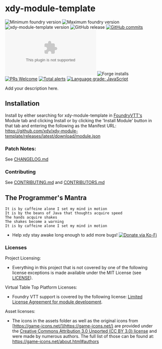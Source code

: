 # xdy-module-template

<img title="Minimum foundry version" src="https://img.shields.io/badge/dynamic/json?url=https://raw.githubusercontent.com/xdy/xdy-module-template/main/src/module.json&label=Minimum%20Foundry%20version&query=minimumCoreVersion&style=flat-square&color=important"> <img title="Maximum foundry version" src="https://img.shields.io/badge/dynamic/json?url=https://raw.githubusercontent.com/xdy/xdy-module-template/main/src/module.json&label=Maximum%20Foundry%20version&query=compatibleCoreVersion&style=flat-square&color=important"> <img title="xdy-module-template version" src="https://img.shields.io/badge/dynamic/json?url=https://raw.githubusercontent.com/xdy/xdy-module-template/main/src/module.json&label=xdy-module-template%20version&query=version&style=flat-square&color=success">
![GitHub release](https://img.shields.io/github/release-date/xdy/xdy-module-template) [![GitHub commits](https://img.shields.io/github/commits-since/xdy/xdy-module-template/latest)](https://github.com/xdy/xdy-module-template/commits/) ![the latest version zip](https://img.shields.io/github/downloads/xdy/xdy-module-template/latest/xdy-module-template.zip) ![Forge installs](https://img.shields.io/badge/dynamic/json?label=Forge%20Installs&query=package.installs&suffix=%25&url=https%3A%2F%2Fforge-vtt.com%2Fapi%2Fbazaar%2Fpackage%2Fxdy-module-template) [![PRs Welcome](https://img.shields.io/badge/PRs-welcome-brightgreen.svg?style=flat-square)](http://makeapullrequest.com) [![Total alerts](https://img.shields.io/lgtm/alerts/g/xdy/xdy-module-template.svg?logo=lgtm&logoWidth=18)](https://lgtm.com/projects/g/xdy/xdy-module-template/alerts/) [![Language grade: JavaScript](https://img.shields.io/lgtm/grade/javascript/g/xdy/xdy-module-template.svg?logo=lgtm&logoWidth=18)](https://lgtm.com/projects/g/xdy/xdy-module-template/context:javascript)

Add your description here.

## Installation

Install by either searching for xdy-module-template in [FoundryVTT's](https://foundryvtt.com/) Module tab and clicking
Install or by clicking the 'Install Module' button in that tab and entering the following as the Manifest
URL: https://github.com/xdy/xdy-module-template/releases/latest/download/module.json

### Patch Notes:

See [CHANGELOG.md](CHANGELOG.md)

### Contributing

See [CONTRIBUTING.md](CONTRIBUTING.md) and [CONTRIBUTORS.md](CONTRIBUTORS.md)

## The Programmer's Mantra

```
It is by caffeine alone I set my mind in motion
It is by the beans of Java that thoughts acquire speed
The hands acquire shakes
The shakes become a warning
It is by caffeine alone I set my mind in motion
```

* Help xdy stay awake long enough to add more
  bugs! [![Donate via Ko-Fi](https://img.shields.io/badge/support-ko--fi-ff4646?style=flat-square&logo=ko-fi)](https://ko-fi.com/xdy1337)

### Licenses

Project Licensing:

* Everything in this project that is not covered by one of the following license exceptions is made available under the
  MIT License (see [LICENSE](LICENSE)).

Virtual Table Top Platform Licenses:

* Foundry VTT support is covered by the following
  license: [Limited License Agreement for module development](https://foundryvtt.com/article/license/).

Asset licenses:

* The icons in the assets folder as well as the original icons from [https://game-icons.net/](https://game-icons.net/)
  are provided under
  the [Creative Commons Attribution 3.0 Unported (CC BY 3.0) license](https://creativecommons.org/licenses/by/3.0/) and
  were made by numerous authors. The full list of those can be found at: https://game-icons.net/about.html#authors
